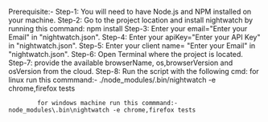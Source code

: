 Prerequisite:- Step-1: You will need to have Node.js and NPM installed on your machine. 
Step-2: Go to the project location and install nightwatch by running this command: npm install
Step-3: Enter your email="Enter your Email" in "nightwatch.json".
Step-4: Enter your apiKey="Enter your API Key" in "nightwatch.json". 
Step-5: Enter your client name= "Enter your Email" in "nightwatch.json".
Step-6: Open Terminal where the project is located. 
Step-7: provide the available browserName, os,browserVersion and osVersion from the cloud.
Step-8: Run the script with the following cmd:
            for linux run this commmand:- ./node_modules/.bin/nightwatch -e chrome,firefox tests

            for windows machine run this commmand:- node_modules\.bin\nightwatch -e chrome,firefox tests
 
